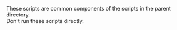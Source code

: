These scripts are common components of the scripts in the parent directory.  
Don't run these scripts directly.